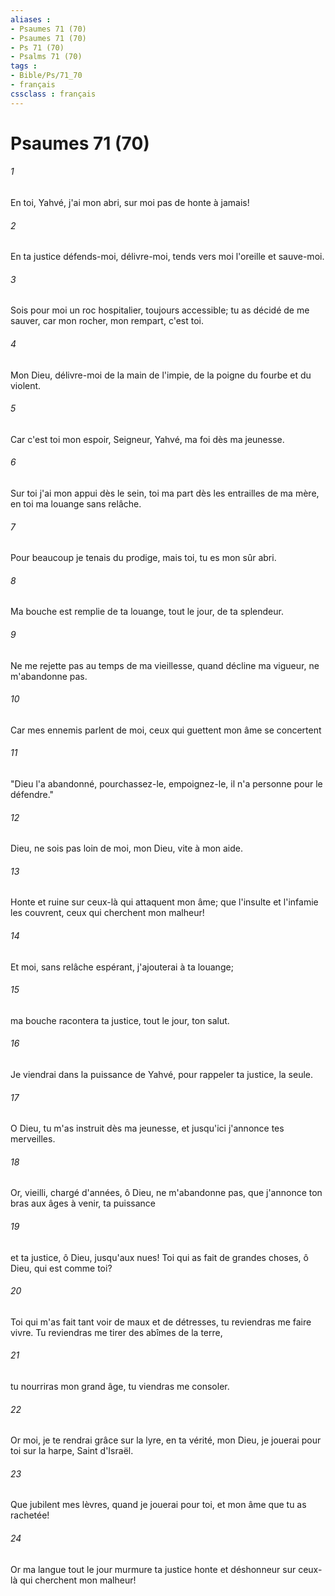 ```yaml
---
aliases : 
- Psaumes 71 (70)
- Psaumes 71 (70)
- Ps 71 (70)
- Psalms 71 (70)
tags : 
- Bible/Ps/71_70
- français
cssclass : français
---
```


# Psaumes 71 (70)

###### 1
En toi, Yahvé, j'ai mon abri, sur moi pas de honte à jamais!
###### 2
En ta justice défends-moi, délivre-moi, tends vers moi l'oreille et sauve-moi.
###### 3
Sois pour moi un roc hospitalier, toujours accessible; tu as décidé de me sauver, car mon rocher, mon rempart, c'est toi.
###### 4
Mon Dieu, délivre-moi de la main de l'impie, de la poigne du fourbe et du violent.
###### 5
Car c'est toi mon espoir, Seigneur, Yahvé, ma foi dès ma jeunesse.
###### 6
Sur toi j'ai mon appui dès le sein, toi ma part dès les entrailles de ma mère, en toi ma louange sans relâche.
###### 7
Pour beaucoup je tenais du prodige, mais toi, tu es mon sûr abri.
###### 8
Ma bouche est remplie de ta louange, tout le jour, de ta splendeur.
###### 9
Ne me rejette pas au temps de ma vieillesse, quand décline ma vigueur, ne m'abandonne pas.
###### 10
Car mes ennemis parlent de moi, ceux qui guettent mon âme se concertent
###### 11
"Dieu l'a abandonné, pourchassez-le, empoignez-le, il n'a personne pour le défendre."
###### 12
Dieu, ne sois pas loin de moi, mon Dieu, vite à mon aide.
###### 13
Honte et ruine sur ceux-là qui attaquent mon âme; que l'insulte et l'infamie les couvrent, ceux qui cherchent mon malheur!
###### 14
Et moi, sans relâche espérant, j'ajouterai à ta louange;
###### 15
ma bouche racontera ta justice, tout le jour, ton salut.
###### 16
Je viendrai dans la puissance de Yahvé, pour rappeler ta justice, la seule.
###### 17
O Dieu, tu m'as instruit dès ma jeunesse, et jusqu'ici j'annonce tes merveilles.
###### 18
Or, vieilli, chargé d'années, ô Dieu, ne m'abandonne pas, que j'annonce ton bras aux âges à venir, ta puissance
###### 19
et ta justice, ô Dieu, jusqu'aux nues! Toi qui as fait de grandes choses, ô Dieu, qui est comme toi?
###### 20
Toi qui m'as fait tant voir de maux et de détresses, tu reviendras me faire vivre. Tu reviendras me tirer des abîmes de la terre,
###### 21
tu nourriras mon grand âge, tu viendras me consoler.
###### 22
Or moi, je te rendrai grâce sur la lyre, en ta vérité, mon Dieu, je jouerai pour toi sur la harpe, Saint d'Israël.
###### 23
Que jubilent mes lèvres, quand je jouerai pour toi, et mon âme que tu as rachetée!
###### 24
Or ma langue tout le jour murmure ta justice honte et déshonneur sur ceux-là qui cherchent mon malheur!
